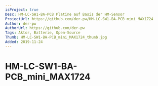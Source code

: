 ```yaml
---
isProject: true
Desc: HM-LC-SW1-BA-PCB Platine auf Basis der HM-Sensor
ProjectUrl: https://github.com/der-pw/HM-LC-SW1-BA-PCB_mini_MAX1724
Author: der-pw
AuthorUrl: https://github.com/der-pw
Tags: Aktor, Batterie, Open-Source
Thumb: HM-LC-SW1-BA-PCB_mini_MAX1724_thumb.jpg
Added: 2019-11-24
---
```


# HM-LC-SW1-BA-PCB_mini_MAX1724
